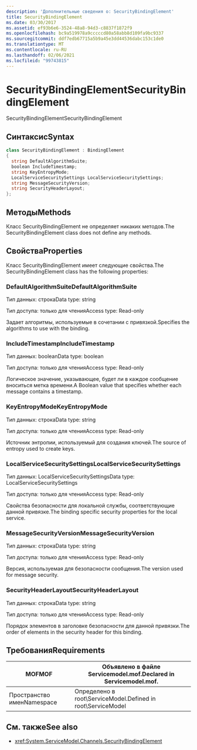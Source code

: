 ```yaml
---
description: 'Дополнительные сведения о: SecurityBindingElement'
title: SecurityBindingElement
ms.date: 03/30/2017
ms.assetid: ef93b6e6-3524-48a8-94d3-c8837f1872f9
ms.openlocfilehash: bc9a519978a9cccccd80a58abb8d109fa9bc9337
ms.sourcegitcommit: ddf7edb67715a5b9a45e3dd44536dabc153c1de0
ms.translationtype: MT
ms.contentlocale: ru-RU
ms.lasthandoff: 02/06/2021
ms.locfileid: "99743815"
---
```

# <a name="securitybindingelement"></a><span data-ttu-id="d05e2-103">SecurityBindingElement</span><span class="sxs-lookup"><span data-stu-id="d05e2-103">SecurityBindingElement</span></span>

<span data-ttu-id="d05e2-104">SecurityBindingElement</span><span class="sxs-lookup"><span data-stu-id="d05e2-104">SecurityBindingElement</span></span>  
  
## <a name="syntax"></a><span data-ttu-id="d05e2-105">Синтаксис</span><span class="sxs-lookup"><span data-stu-id="d05e2-105">Syntax</span></span>  
  
```csharp
class SecurityBindingElement : BindingElement  
{  
  string DefaultAlgorithmSuite;  
  boolean IncludeTimestamp;  
  string KeyEntropyMode;  
  LocalServiceSecuritySettings LocalServiceSecuritySettings;  
  string MessageSecurityVersion;  
  string SecurityHeaderLayout;  
};  
```  
  
## <a name="methods"></a><span data-ttu-id="d05e2-106">Методы</span><span class="sxs-lookup"><span data-stu-id="d05e2-106">Methods</span></span>  

 <span data-ttu-id="d05e2-107">Класс SecurityBindingElement не определяет никаких методов.</span><span class="sxs-lookup"><span data-stu-id="d05e2-107">The SecurityBindingElement class does not define any methods.</span></span>  
  
## <a name="properties"></a><span data-ttu-id="d05e2-108">Свойства</span><span class="sxs-lookup"><span data-stu-id="d05e2-108">Properties</span></span>  

 <span data-ttu-id="d05e2-109">Класс SecurityBindingElement имеет следующие свойства.</span><span class="sxs-lookup"><span data-stu-id="d05e2-109">The SecurityBindingElement class has the following properties:</span></span>  
  
### <a name="defaultalgorithmsuite"></a><span data-ttu-id="d05e2-110">DefaultAlgorithmSuite</span><span class="sxs-lookup"><span data-stu-id="d05e2-110">DefaultAlgorithmSuite</span></span>  

 <span data-ttu-id="d05e2-111">Тип данных: строка</span><span class="sxs-lookup"><span data-stu-id="d05e2-111">Data type: string</span></span>  
  
 <span data-ttu-id="d05e2-112">Тип доступа: только для чтения</span><span class="sxs-lookup"><span data-stu-id="d05e2-112">Access type: Read-only</span></span>  
  
 <span data-ttu-id="d05e2-113">Задает алгоритмы, используемые в сочетании с привязкой.</span><span class="sxs-lookup"><span data-stu-id="d05e2-113">Specifies the algorithms to use with the binding.</span></span>  
  
### <a name="includetimestamp"></a><span data-ttu-id="d05e2-114">IncludeTimestamp</span><span class="sxs-lookup"><span data-stu-id="d05e2-114">IncludeTimestamp</span></span>  

 <span data-ttu-id="d05e2-115">Тип данных: boolean</span><span class="sxs-lookup"><span data-stu-id="d05e2-115">Data type: boolean</span></span>  
  
 <span data-ttu-id="d05e2-116">Тип доступа: только для чтения</span><span class="sxs-lookup"><span data-stu-id="d05e2-116">Access type: Read-only</span></span>  
  
 <span data-ttu-id="d05e2-117">Логическое значение, указывающее, будет ли в каждое сообщение вноситься метка времени.</span><span class="sxs-lookup"><span data-stu-id="d05e2-117">A Boolean value that specifies whether each message contains a timestamp.</span></span>  
  
### <a name="keyentropymode"></a><span data-ttu-id="d05e2-118">KeyEntropyMode</span><span class="sxs-lookup"><span data-stu-id="d05e2-118">KeyEntropyMode</span></span>  

 <span data-ttu-id="d05e2-119">Тип данных: строка</span><span class="sxs-lookup"><span data-stu-id="d05e2-119">Data type: string</span></span>  
  
 <span data-ttu-id="d05e2-120">Тип доступа: только для чтения</span><span class="sxs-lookup"><span data-stu-id="d05e2-120">Access type: Read-only</span></span>  
  
 <span data-ttu-id="d05e2-121">Источник энтропии, используемый для создания ключей.</span><span class="sxs-lookup"><span data-stu-id="d05e2-121">The source of entropy used to create keys.</span></span>  
  
### <a name="localservicesecuritysettings"></a><span data-ttu-id="d05e2-122">LocalServiceSecuritySettings</span><span class="sxs-lookup"><span data-stu-id="d05e2-122">LocalServiceSecuritySettings</span></span>  

 <span data-ttu-id="d05e2-123">Тип данных: LocalServiceSecuritySettings</span><span class="sxs-lookup"><span data-stu-id="d05e2-123">Data type: LocalServiceSecuritySettings</span></span>  
  
 <span data-ttu-id="d05e2-124">Тип доступа: только для чтения</span><span class="sxs-lookup"><span data-stu-id="d05e2-124">Access type: Read-only</span></span>  
  
 <span data-ttu-id="d05e2-125">Свойства безопасности для локальной службы, соответствующие данной привязке.</span><span class="sxs-lookup"><span data-stu-id="d05e2-125">The binding specific security properties for the local service.</span></span>  
  
### <a name="messagesecurityversion"></a><span data-ttu-id="d05e2-126">MessageSecurityVersion</span><span class="sxs-lookup"><span data-stu-id="d05e2-126">MessageSecurityVersion</span></span>  

 <span data-ttu-id="d05e2-127">Тип данных: строка</span><span class="sxs-lookup"><span data-stu-id="d05e2-127">Data type: string</span></span>  
  
 <span data-ttu-id="d05e2-128">Тип доступа: только для чтения</span><span class="sxs-lookup"><span data-stu-id="d05e2-128">Access type: Read-only</span></span>  
  
 <span data-ttu-id="d05e2-129">Версия, используемая для безопасности сообщения.</span><span class="sxs-lookup"><span data-stu-id="d05e2-129">The version used for message security.</span></span>  
  
### <a name="securityheaderlayout"></a><span data-ttu-id="d05e2-130">SecurityHeaderLayout</span><span class="sxs-lookup"><span data-stu-id="d05e2-130">SecurityHeaderLayout</span></span>  

 <span data-ttu-id="d05e2-131">Тип данных: строка</span><span class="sxs-lookup"><span data-stu-id="d05e2-131">Data type: string</span></span>  
  
 <span data-ttu-id="d05e2-132">Тип доступа: только для чтения</span><span class="sxs-lookup"><span data-stu-id="d05e2-132">Access type: Read-only</span></span>  
  
 <span data-ttu-id="d05e2-133">Порядок элементов в заголовке безопасности для данной привязки.</span><span class="sxs-lookup"><span data-stu-id="d05e2-133">The order of elements in the security header for this binding.</span></span>  
  
## <a name="requirements"></a><span data-ttu-id="d05e2-134">Требования</span><span class="sxs-lookup"><span data-stu-id="d05e2-134">Requirements</span></span>  
  
|<span data-ttu-id="d05e2-135">MOF</span><span class="sxs-lookup"><span data-stu-id="d05e2-135">MOF</span></span>|<span data-ttu-id="d05e2-136">Объявлено в файле Servicemodel.mof.</span><span class="sxs-lookup"><span data-stu-id="d05e2-136">Declared in Servicemodel.mof.</span></span>|  
|---------|-----------------------------------|  
|<span data-ttu-id="d05e2-137">Пространство имен</span><span class="sxs-lookup"><span data-stu-id="d05e2-137">Namespace</span></span>|<span data-ttu-id="d05e2-138">Определено в root\ServiceModel.</span><span class="sxs-lookup"><span data-stu-id="d05e2-138">Defined in root\ServiceModel</span></span>|  
  
## <a name="see-also"></a><span data-ttu-id="d05e2-139">См. также</span><span class="sxs-lookup"><span data-stu-id="d05e2-139">See also</span></span>

- <xref:System.ServiceModel.Channels.SecurityBindingElement>

